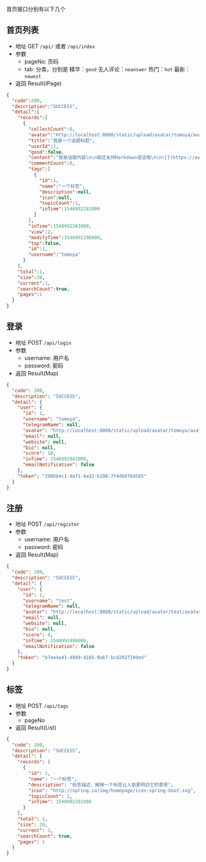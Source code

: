 首页接口分别有以下几个

## 首页列表

- 地址 GET `/api/` 或者 `/api/index`
- 参数
  - pageNo: 页码
  - tab: 分类，分别是 精华：`good` 无人评论：`noanswer` 热门：`hot` 最新：`newest`
- 返回 Result(IPage<Map>)

```json
{
  "code":200,
  "description":"SUCCESS",
  "detail":{
    "records":[
      {
        "collectCount":0,
        "avatar":"http://localhost:8080/static/upload/avatar/tomoya/avatar.png",
        "title":"我是一个话题标题",
        "userId":1,
        "good":false,
        "content":"我是话题内容\n\n我还支持Markdown语法哦\n\n![](https://avatars3.githubusercontent.com/u/6915570?s=460&v=4)\n\n- 无序列表1\n- 无序列表2\n- 无序列表3\n\n1. 有序列表1\n2. 有序列表2\n3. 有序列表3\n\n| Column A | Column B | Column C |\n| -------- | -------- | -------- |\n| A1       | B1       | C1       |\n| A2       | B2       | C2       |\n| A3       | B3       | C3       |\n\n[开发俱乐部](https://17dev.club/)",
        "commentCount":0,
        "tags":[
          {
            "id":1,
            "name":"一个标签",
            "description":null,
            "icon":null,
            "topicCount":1,
            "inTime":1548992281000
          }
        ],
        "inTime":1548992281000,
        "view":2,
        "modifyTime":1548992296000,
        "top":false,
        "id":1,
        "username":"tomoya"
      }
    ],
    "total":1,
    "size":20,
    "current":1,
    "searchCount":true,
    "pages":1
  }
}
```

## 登录

- 地址 POST `/api/login`
- 参数
  - username: 用户名
  - password: 密码
- 返回 Result(Map)

```json
{
  "code": 200,
  "description": "SUCCESS",
  "detail": {
    "user": {
      "id": 1,
      "username": "tomoya",
      "telegramName": null,
      "avatar": "http://localhost:8080/static/upload/avatar/tomoya/avatar.png",
      "email": null,
      "website": null,
      "bio": null,
      "score": 10,
      "inTime": 1548992041000,
      "emailNotification": false
    },
    "token": "208bb4c1-daf1-4a32-b198-7f4db8f6d565"
  }
}
```

## 注册

- 地址 POST `/api/register`
- 参数
  - username: 用户名
  - password: 密码
- 返回 Result(Map)

```json
{
  "code": 200,
  "description": "SUCCESS",
  "detail": {
    "user": {
      "id": 2,
      "username": "test",
      "telegramName": null,
      "avatar": "http://localhost:8080/static/upload/avatar/test/avatar.png",
      "email": null,
      "website": null,
      "bio": null,
      "score": 0,
      "inTime": 1548992486000,
      "emailNotification": false
    },
    "token": "b7ee4a41-48d9-4185-9ab7-bcd202719ded"
  }
}
```

## 标签

- 地址 POST `/api/tags`
- 参数
  - pageNo
- 返回 Result(List<Tag>)

```json
{
  "code": 200,
  "description": "SUCCESS",
  "detail": {
    "records": [
      {
        "id": 1,
        "name": "一个标签",
        "description": "标签描述，解释一下标签让人能更明白它的意思",
        "icon": "http://spring.io/img/homepage/icon-spring-boot.svg",
        "topicCount": 1,
        "inTime": 1548992281000
      }
    ],
    "total": 1,
    "size": 20,
    "current": 1,
    "searchCount": true,
    "pages": 1
  }
}
```